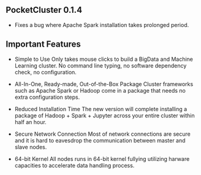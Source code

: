 PocketCluster 0.1.4
-------------------
- Fixes a bug where Apache Spark installation takes prolonged period.

Important Features
------------------
- Simple to Use
  Only takes mouse clicks to build a BigData and Machine
  Learning cluster. No command line typing, no software
  dependency check, no configuration.

- All-In-One, Ready-made, Out-of-the-Box Package
  Cluster frameworks such as Apache Spark or Hadoop come
  in a package that needs no extra configuration steps.

- Reduced Installation Time
  The new version will complete installing a package of
  Hadoop + Spark + Jupyter across your entire cluster
  within half an hour.

- Secure Network Connection
  Most of network connections are secure and it is hard
  to eavesdrop the communication between master and
  slave nodes.

- 64-bit Kernel
  All nodes runs in 64-bit kernel fullying utilizing harware
  capacities to accelerate data handling process.
